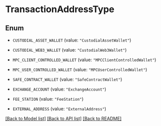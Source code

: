 # TransactionAddressType

## Enum


* `CUSTODIAL_ASSET_WALLET` (value: `"CustodialAssetWallet"`)

* `CUSTODIAL_WEB3_WALLET` (value: `"CustodialWeb3Wallet"`)

* `MPC_CLIENT_CONTROLLED_WALLET` (value: `"MPCClientControlledWallet"`)

* `MPC_USER_CONTROLLED_WALLET` (value: `"MPCUserControlledWallet"`)

* `SAFE_CONTRACT_WALLET` (value: `"SafeContractWallet"`)

* `EXCHANGE_ACCOUNT` (value: `"ExchangeAccount"`)

* `FEE_STATION` (value: `"FeeStation"`)

* `EXTERNAL_ADDRESS` (value: `"ExternalAddress"`)


[[Back to Model list]](../README.md#documentation-for-models) [[Back to API list]](../README.md#documentation-for-api-endpoints) [[Back to README]](../README.md)


